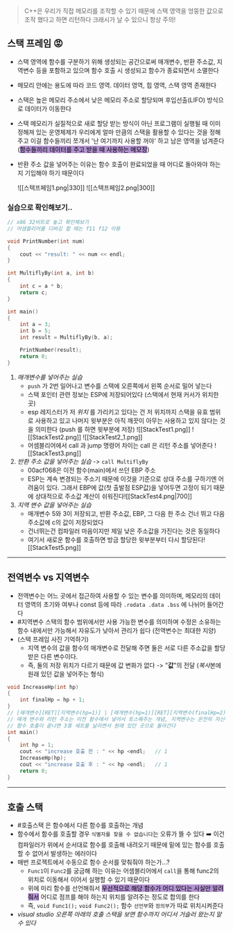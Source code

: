 > C++은 우리가 직접 메모리를 조작할 수 있기 때문에 스택 영역을 엉뚱한 값으로 조작 했다고 하면 리턴하다 크래시가 날 수 있으니 항상 주의!

## 스택 프레임 😡
- 스택 영역에 함수를 구분하기 위해 생성되는 공간으로써 매개변수, 반환 주소값, 지역변수 등을 포함하고 있으며 함수 호출 시 생성되고 함수가 종료되면서 소멸한다
- 메모리 안에는 용도에 따라 코드 영역. 데이터 영역, 힙 영역, 스택 영역 존재한다
- 스택은 높은 메모리 주소에서 낮은 메모리 주소로 할당되며 후입선출(LIFO) 방식으로 데이터가 이동한다
- 스택 메모리가 실질적으로 새로 할당 받는 방식이 아닌 프로그램이 실행될 때 이미 정해져 있는 운영체제가 우리에게 얼마 만큼의 스택을 활용할 수 있다는 것을 정해주고 이걸 함수들끼리 쪼개서 '난 여기까지 사용할 꺼야' 하고 남은 영역을 넘겨준다 (<mark style="background: #824CB496;">함수들끼리 데이터를 주고 받을 때 사용하는 메모장</mark>)
- 반환 주소 값을 넣어주는 이유는 함수 호출이 완료되었을 때 어디로 돌아와야 하는지 기입해야 하기 때문이다

	![[스택프페임1.png|330]]  	![[스택프페임2.png|300]]


### 실습으로 확인해보기..
```cpp
// x86 32비트로 놓고 확인해보기
// 어셈블리어를 디버깅 할 때는 f11 f12 이용

void PrintNumber(int num)
{
	cout << "result: " << num << endl;
}

int MultiflyBy(int a, int b)
{
	int c = a * b;
	return c;
}

int main()
{
	int a = 3;
	int b = 5;
	int result = MultiflyBy(b, a);

	PrintNumber(result);
	return 0;
}
```
1. _매개변수를 넣어주는 실습_
	- `push` 가 2번 일어나고 변수를 스택에 오른쪽에서 왼쪽 순서로 밀어 넣는다 
	- 스택 포인터 관련 정보는 ESP에 저장되어있다 (스택에서 현재 커서가 위치한 곳)
	-  esp 레지스터가 저 _위치_ 를 가리키고 있다는 건 저 위치까지 스택을 유효 범위로 사용하고 있고 나머지 윗부분은 아직 깨끗이 아무는 사용하고 있지 않다는 것을 의미한다 (push 를 하면 윗부분에 저장)
	  ![[StackTest1.png]] ![[StackTest2.png]] ![[StackTest2_1.png]]
	- 어셈블리어에서 call 과 jump 명령어 차이는 call 은 리턴 주소를 넣어준다 ![[StackTest3.png]]
2. _반환 주소 값을 넣어주는 실습_  -> `call MultiflyBy`
	- 00acf068은 이전 함수(main)에서 쓰던 EBP 주소
	- ESP는 계속 변경되는 주소기 때문에 이것을 기준으로 상대 주소를 구하기엔 어려움이 있다. 그래서 EBP에 값(첫 출발점 ESP값)을 넣어두면 고정이 되기 때문에 상대적으로 주소값 계산이 쉬워진다![[StackTest4.png|700]]
1. _지역 변수 값을 넣어주는 실습_ 
	- 매개변수 5와 3이 저장되고, 반환 주소값, EBP, 그 다음 한 주소 건너 뛰고 다음 주소값에 c의 값이 저장되었다
	- 건너뛰는건 컴파일러 마음이지만 제일 낮은 주소값을 가진다는 것은 동일하다
	- 여기서 새로운 함수를 호출하면 방금 할당한 윗부분부터 다시 할당된다![[StackTest5.png]]

***

## 전역변수 vs 지역변수
- 전역변수는 어느 곳에서 접근하여 사용할 수 있는 변수를 의미하며, 메모리의 데이터 영역의 초기와 여부나 const 등에 따라 `.rodata .data .bss` 에 나뉘어 들어간다
- #지역변수 스택의 함수 범위에서만 사용 가능한 변수를 의미하며 수정은 소유하는 함수 내에서만 가능해서 자유도가 낮아서 관리가 쉽다 (전역변수는 최대한 지양)
- (스택 프레임 사진 기억하기)
	- 지역 변수의 값을 함수의 매개변수로 전달해 주면 둘은 서로 다른 주소값을 할당받은 다른 변수이다.
	- 즉, 둘의 저장 위치가 다르기 때문에 값 변화가 없다 -> "**값**"의 전달 (*복사*본에 원래 있던 값을 넣어주는 형식)
```cpp
void IncreaseHp(int hp)
{
	int finalHp = hp + 1;
}
// [매개변수][RET][지역변수(hp=1)] | [매개변수(hp=1)][RET][지역변수(finalHp=2)]
// 매개 변수와 리턴 주소는 이전 함수에서 넣어서 토스해주는 개념, 지역변수는 온전히 자신이 제어
// 함수 호출이 끝나면 3종 세트를 날리면서 원래 있던 곳으로 돌아간다
int main()
{
	int hp = 1;
	cout << "increase 호출 전 : " << hp <endl;   // 1
	IncreaseHp(hp);
	cout << "increase 호출 후 : " << hp <endl;   // 1
	return 0;
}
```

***

## 호출 스택
- #호출스택 은 함수에서 다른 함수를 호출하는 개념
- 함수에서 함수를 호출할 경우 `식별자를 찾을 수 없습니다`는 오류가 뜰 수 있다 ➡️ 이건 컴파일러가 위에서 순서대로 함수를 호출해 내려오기 때문에 밑에 있는 함수를 호출할 수 없어서 발생하는 에러이다
- 매번 프로젝트에서 수동으로 함수 순서를 맞춰줘야 하는가...?
	- `Func1`이 `Func2`를 궁금해 하는 이유는 어셈블리어에서 `call`을 통해 func2의 위치로 이동해서 이어서 실행할 수 있기 때문이다
	- 위에 미리 함수를 선언해줘서 <mark style="background: #824CB496;">우선적으로 해당 함수가 어디 있다는 사실만 알려줘서</mark> 어디로 점프를 해야 하는지 위치를 알려주는 정도로 합의를 한다
	- 즉, `void Func1();` `void Func2();` 함수 `선언부`와 `정의부`가 따로 위치시켜준다
- *visual studio 오른쪽 아래의 호출 스택을 보면 함수까지 어디서 거슬러 왔는지  알 수 있다*

